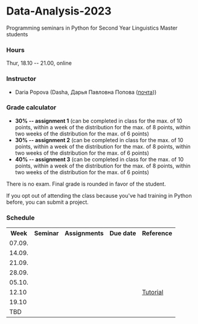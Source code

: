 # Data-Analysis-2023

Programming seminars in Python for Second Year Linguistics Master students

### Hours

Thur, 18.10 -- 21.00, online

### Instructor
* Daria Popova (Dasha, Дарья Павловна Попова ([почта](mailto:daschapopowa@gmail.com)))

### Grade calculator
* **30% -- assignment 1** (can be completed in class for the max. of 10 points, within a week of the distribution for the max. of 8 points, within two weeks of the distribution for the max. of 6 points)
* **30% -- assignment 2** (can be completed in class for the max. of 10 points, within a week of the distribution for the max. of 8 points, within two weeks of the distribution for the max. of 6 points)
* **40% -- assignment 3** (can be completed in class for the max. of 10 points, within a week of the distribution for the max. of 8 points, within two weeks of the distribution for the max. of 6 points)

There is no exam. Final grade is rounded in favor of the student. 

If you opt out of attending the class because you've had training in Python before, you can submit a project.

### Schedule
<table>
  <tr>
    <th>Week</th>
    <th>Seminar</th>
    <th>Assignments</th>
    <th>Due date</th>
    <th>Reference</th>
  </tr>
   <tr>
    <td>07.09. </td>
    <td></td>
    <td></td>
    <td></td>
    <td>
    </td>
  </tr>
  <tr>
    <td>14.09. </td>
    <td>
    </td>
    <td></td>
    <td></td>
    <td>
    </td>
  </tr>
    <td>21.09. </td>
    <td>
  </td>
    <td></td>
    <td></td>
    <td></td>
   </tr>
    <tr>
    <td>28.09. </td>
    <td>
    </td>
    <td> </td>
    <td></td>
    <td>
  </td>
  </tr>
    <tr>
    <td>05.10. </td>
    <td>
  </td>
    <td></td>
    <td></td>
    <td></td>
  </tr>
    <tr>
    <td>12.10 </td>
    <td>
     
  </td>
    <td></td>
  <td></td>
    <td><a href="https://sqlbolt.com/lesson/introduction">Tutorial</a></td>
  </tr>
    <tr>
    <td>19.10</td>
    <td>
  </td>
    <td></td>
    <td></td>
    <td></td>
  </tr>
  </tr>
    <tr>
    <td>TBD</td>
    <td></td>
    <td></td>
    <td></td>
    <td></td>
  </tr>
</table>
